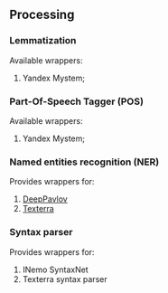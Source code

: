 ## Processing

### Lemmatization

Available wrappers:
1. Yandex Mystem;

### Part-Of-Speech Tagger (POS)

Available wrappers:
1. Yandex Mystem;

### Named entities recognition (NER)

Provides wrappers for: 
1. [DeepPavlov](https://github.com/deepmipt/ner)
2. [Texterra](https://texterra.ispras.ru/)

### Syntax parser

Provides wrappers for:
1. INemo SyntaxNet
2. Texterra syntax parser
